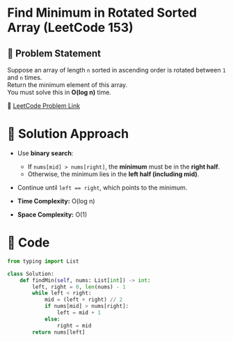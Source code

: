 # Find Minimum in Rotated Sorted Array (LeetCode 153)

## 📌 Problem Statement
Suppose an array of length `n` sorted in ascending order is rotated between `1` and `n` times.  
Return the minimum element of this array.  
You must solve this in **O(log n)** time.

🔗 [LeetCode Problem Link](https://leetcode.com/problems/find-minimum-in-rotated-sorted-array/)

# 🚀 Solution Approach
- Use **binary search**:
  - If `nums[mid] > nums[right]`, the **minimum** must be in the **right half**.
  - Otherwise, the minimum lies in the **left half (including mid)**.
- Continue until `left == right`, which points to the minimum.

- **Time Complexity:** O(log n)  
- **Space Complexity:** O(1)

# 📝 Code
```python
from typing import List

class Solution:
    def findMin(self, nums: List[int]) -> int:
        left, right = 0, len(nums) - 1
        while left < right:
            mid = (left + right) // 2
            if nums[mid] > nums[right]:
                left = mid + 1
            else:
                right = mid
        return nums[left]
